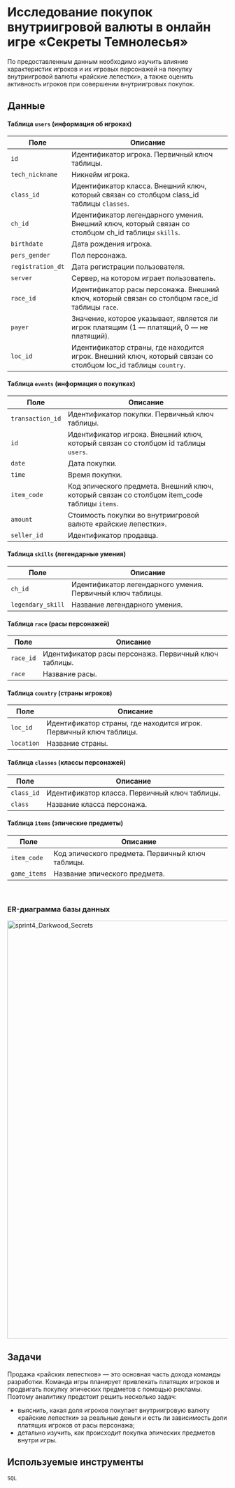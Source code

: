 # Исследование покупок внутриигровой валюты в онлайн игре «Секреты Темнолесья»

По предоставленным данным необходимо изучить влияние характеристик игроков и их игровых персонажей на покупку внутриигровой валюты «райские лепестки»,
а также оценить активность игроков при совершении внутриигровых покупок.

## Данные
#### Таблица `users` (информация об игроках)

| Поле | Описание |
|------|----------|
| `id` | Идентификатор игрока. Первичный ключ таблицы. |
| `tech_nickname` | Никнейм игрока. |
| `class_id` | Идентификатор класса. Внешний ключ, который связан со столбцом class_id таблицы `classes`. |
| `ch_id` | Идентификатор легендарного умения. Внешний ключ, который связан со столбцом ch_id таблицы `skills`. |
| `birthdate` | Дата рождения игрока. |
| `pers_gender` | Пол персонажа. |
| `registration_dt` | Дата регистрации пользователя. |
| `server` | Сервер, на котором играет пользователь. |
| `race_id` | Идентификатор расы персонажа. Внешний ключ, который связан со столбцом race_id таблицы `race`. |
| `payer` | Значение, которое указывает, является ли игрок платящим (1 — платящий, 0 — не платящий). |
| `loc_id` | Идентификатор страны, где находится игрок. Внешний ключ, который связан со столбцом loc_id таблицы `country`. |

#### Таблица `events` (информация о покупках)

| Поле | Описание |
|------|----------|
| `transaction_id` | Идентификатор покупки. Первичный ключ таблицы. |
| `id` | Идентификатор игрока. Внешний ключ, который связан со столбцом id таблицы `users`. |
| `date` | Дата покупки. |
| `time` | Время покупки. |
| `item_code` | Код эпического предмета. Внешний ключ, который связан со столбцом item_code таблицы `items`. |
| `amount` | Стоимость покупки во внутриигровой валюте «райские лепестки». |
| `seller_id` | Идентификатор продавца. |

#### Таблица `skills` (легендарные умения)

| Поле | Описание |
|------|----------|
| `ch_id` | Идентификатор легендарного умения. Первичный ключ таблицы. |
| `legendary_skill` | Название легендарного умения. |

#### Таблица `race` (расы персонажей)

| Поле | Описание |
|------|----------|
| `race_id` | Идентификатор расы персонажа. Первичный ключ таблицы. |
| `race` | Название расы. |

#### Таблица `country` (страны игроков)

| Поле | Описание |
|------|----------|
| `loc_id` | Идентификатор страны, где находится игрок. Первичный ключ таблицы. |
| `location` | Название страны. |

#### Таблица `classes` (классы персонажей)

| Поле | Описание |
|------|----------|
| `class_id` | Идентификатор класса. Первичный ключ таблицы. |
| `class` | Название класса персонажа. |

#### Таблица `items` (эпические предметы)

| Поле | Описание |
|------|----------|
| `item_code` | Код эпического предмета. Первичный ключ таблицы. |
| `game_items` | Название эпического предмета. |

<br>

### ER-диаграмма базы данных
<img width="1441" height="953" alt="sprint4_Darkwood_Secrets" src="https://github.com/user-attachments/assets/5fd0113e-dfcf-4259-b5e4-dc1b049958d2" />



## Задачи
Продажа «райских лепестков» — это основная часть дохода команды разработки. 
Команда игры планирует привлекать платящих игроков и продвигать покупку эпических предметов с помощью рекламы.
Поэтому аналитику предстоит решить несколько задач: 
- выяснить, какая доля игроков покупает внутриигровую валюту «райские лепестки» за реальные деньги и есть ли зависимость доли платящих игроков от расы персонажа;
- детально изучить, как происходит покупка эпических предметов внутри игры.

## Используемые инструменты
`SQL`
